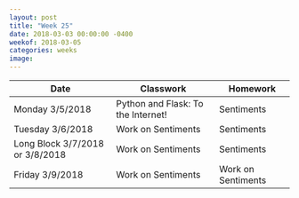 ```yaml
---
layout: post
title: "Week 25"
date: 2018-03-03 00:00:00 -0400
weekof: 2018-03-05
categories: weeks
image:
---
```


|Date                        |Classwork|Homework|
|----------------------------|---------|--------|
|Monday 3/5/2018            | Python and Flask: To the Internet! | Sentiments |
|Tuesday 3/6/2018           | Work on Sentiments | Sentiments |
|Long Block 3/7/2018 or 3/8/2018 | Work on Sentiments | Sentiments |
|Friday 3/9/2018            | Work on Sentiments | Work on Sentiments  |
